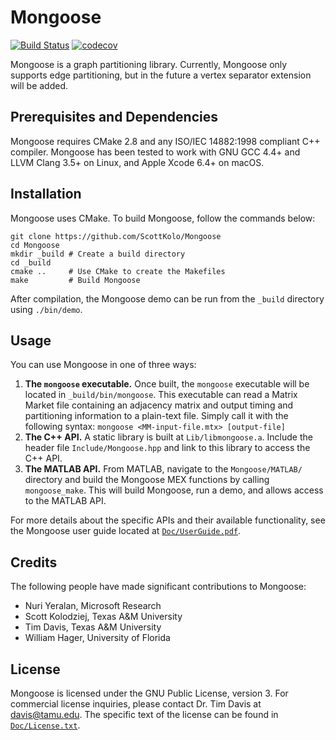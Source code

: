 # Mongoose

[![Build Status](https://travis-ci.com/ScottKolo/Mongoose.svg?token=EK93uAGLjknx2p216TUE&branch=edgesep)](https://travis-ci.com/ScottKolo/Mongoose) [![codecov](https://codecov.io/gh/ScottKolo/Mongoose/branch/edgesep/graph/badge.svg?token=s3KMuP6lOp)](https://codecov.io/gh/ScottKolo/Mongoose)


Mongoose is a graph partitioning library. Currently, Mongoose only supports 
edge partitioning, but in the future a vertex separator extension will be added.

## Prerequisites and Dependencies

Mongoose requires CMake 2.8 and any ISO/IEC 14882:1998 compliant C++ compiler. Mongoose has been tested to work with GNU GCC 4.4+ and LLVM Clang 3.5+ on Linux, and Apple Xcode 6.4+ on macOS.

## Installation

Mongoose uses CMake. To build Mongoose, follow the commands below:

```shell
git clone https://github.com/ScottKolo/Mongoose
cd Mongoose
mkdir _build # Create a build directory
cd _build 
cmake ..     # Use CMake to create the Makefiles
make         # Build Mongoose
```

After compilation, the Mongoose demo can be run from the `_build` directory using `./bin/demo`.

## Usage

You can use Mongoose in one of three ways:

1. **The `mongoose` executable.** Once built, the `mongoose` executable will be located in `_build/bin/mongoose`. This executable can read a Matrix Market file containing an adjacency matrix and output timing and partitioning information to a plain-text file. Simply call it with the following syntax: `mongoose <MM-input-file.mtx> [output-file]`
2. **The C++ API.** A static library is built at `Lib/libmongoose.a`. Include the header file `Include/Mongoose.hpp` and link to this library to access the C++ API.
3. **The MATLAB API.** From MATLAB, navigate to the `Mongoose/MATLAB/` directory and build the Mongoose MEX functions by calling `mongoose_make`. This will build Mongoose, run a demo, and allows access to the MATLAB API.

For more details about the specific APIs and their available functionality, see the Mongoose user guide located at [`Doc/UserGuide.pdf`](Doc/UserGuide.pdf).


## Credits

The following people have made significant contributions to Mongoose:

* Nuri Yeralan, Microsoft Research
* Scott Kolodziej, Texas A&M University
* Tim Davis, Texas A&M University
* William Hager, University of Florida

## License

Mongoose is licensed under the GNU Public License, version 3. For commercial license inquiries, please contact Dr. Tim Davis at davis@tamu.edu. The specific text of the license can be found in [`Doc/License.txt`](Doc/License.txt).